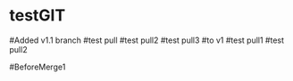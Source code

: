 # testGIT
#Added v1.1 branch 
#test pull
#test pull2
#test pull3
#to v1
#test pull1
#test pull2

#BeforeMerge1
